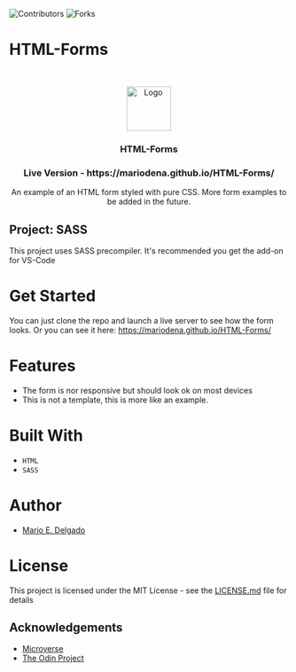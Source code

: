 
![Contributors][contributors-shield]
![Forks][forks-shield]

# HTML-Forms
<br />
<p align="center">
  <a href="https://github.com/MarioDena">
    <img src="https://mariodena.github.io/blog/assets/img/sample/Logo.jpg" alt="Logo" width="80" height="80">
  </a>

  <h3 align="center">
	 HTML-Forms
  </h3>

  <h3 align="center">
	 Live Version - https://mariodena.github.io/HTML-Forms/
  </h3>

  <p align="center">
    An example of an HTML form styled with pure CSS. More form examples to be added in the future.
    <br />


## Project: SASS
This project uses SASS precompiler. It's recommended you get the add-on for VS-Code


# Get Started

You can just clone the repo and launch a live server to see how the form looks. Or you can see it here: https://mariodena.github.io/HTML-Forms/

# Features

* The form is nor responsive but should look ok on most devices
* This is not a template, this is more like an example.

# Built With

* `HTML`
* `SASS`

# Author

* [Mario E. Delgado](https://github.com/MarioDena)

# License

This project is licensed under the MIT License - see the [LICENSE.md](LICENSE.md) file for details 

<!-- ACKNOWLEDGEMENTS -->
## Acknowledgements
* [Microverse](https://www.microverse.org/)
* [The Odin Project](https://www.theodinproject.com/)

<!-- MARKDOWN LINKS & IMAGES -->
<!-- https://www.markdownguide.org/basic-syntax/#reference-style-links -->
[contributors-shield]: https://img.shields.io/github/issues/MarioDena/HTML-Forms
[forks-shield]: https://img.shields.io/github/license/MarioDena/HTML-Forms

